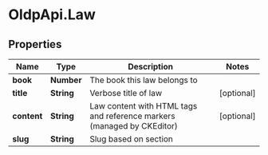 # OldpApi.Law

## Properties
Name | Type | Description | Notes
------------ | ------------- | ------------- | -------------
**book** | **Number** | The book this law belongs to | 
**title** | **String** | Verbose title of law | [optional] 
**content** | **String** | Law content with HTML tags and reference markers (managed by CKEditor) | [optional] 
**slug** | **String** | Slug based on section | 


